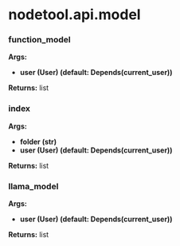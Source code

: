 # nodetool.api.model

### function_model

**Args:**
- **user (User) (default: Depends(current_user))**

**Returns:** list

### index

**Args:**
- **folder (str)**
- **user (User) (default: Depends(current_user))**

**Returns:** list

### llama_model

**Args:**
- **user (User) (default: Depends(current_user))**

**Returns:** list

